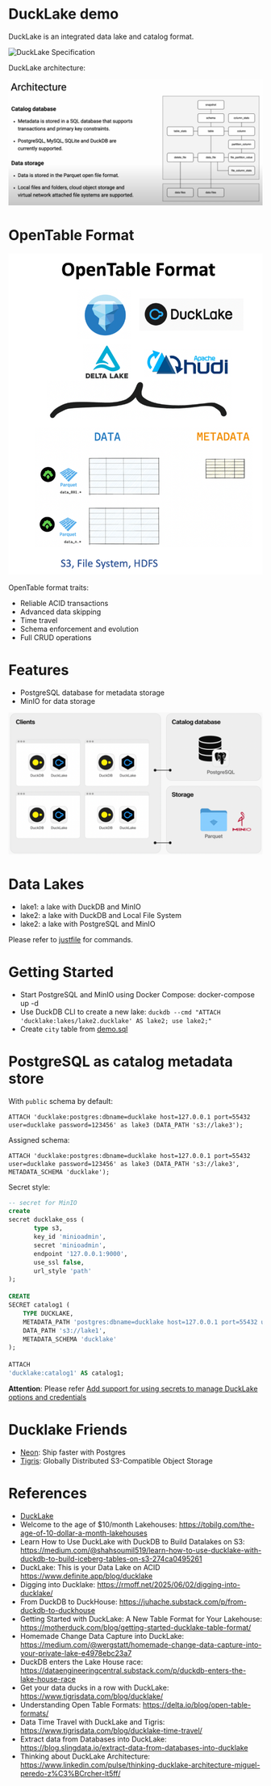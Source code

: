 DuckLake demo
================

DuckLake is an integrated data lake and catalog format.

![DuckLake Specification](https://ducklake.select/images/manifesto/ducklake-schema-1.png)

DuckLake architecture:

![DuckLake Architecture](./ducklake-architecture.png)

# OpenTable Format

![OpenTable Format](./open-table-format.png)

OpenTable format traits:

- Reliable ACID transactions
- Advanced data skipping
- Time travel
- Schema enforcement and evolution
- Full CRUD operations

# Features

* PostgreSQL database for metadata storage
* MinIO for data storage

![DuckLake PostgreSQL MinIO](./ducklake-pg-minio.png)

# Data Lakes

- lake1: a lake with DuckDB and MinIO
- lake2: a lake with DuckDB and Local File System
- lake2: a lake with PostgreSQL and MinIO

Please refer to [justfile](./justfile) for commands.

# Getting Started

- Start PostgreSQL and MinIO using Docker Compose: docker-compose up -d
- Use DuckDB CLI to create a new lake: `duckdb --cmd "ATTACH 'ducklake:lakes/lake2.ducklake' AS lake2; use lake2;"`
- Create `city` table from [demo.sql](./demo.sql)

# PostgreSQL as catalog metadata store

With `public` schema by default:

```
ATTACH 'ducklake:postgres:dbname=ducklake host=127.0.0.1 port=55432 user=ducklake password=123456' as lake3 (DATA_PATH 's3://lake3');
```

Assigned schema:

```
ATTACH 'ducklake:postgres:dbname=ducklake host=127.0.0.1 port=55432 user=ducklake password=123456' as lake3 (DATA_PATH 's3://lake3', METADATA_SCHEMA 'ducklake');
```

Secret style:

```sql
-- secret for MinIO
create
secret ducklake_oss (
       type s3, 
       key_id 'minioadmin', 
       secret 'minioadmin', 
       endpoint '127.0.0.1:9000', 
       use_ssl false, 
       url_style 'path'
);
       
CREATE
SECRET catalog1 (
	TYPE DUCKLAKE,
	METADATA_PATH 'postgres:dbname=ducklake host=127.0.0.1 port=55432 user=ducklake password=123456',
	DATA_PATH 's3://lake1',
    METADATA_SCHEMA 'ducklake'	
);

ATTACH
'ducklake:catalog1' AS catalog1;

```

**Attention**: Please
refer [Add support for using secrets to manage DuckLake options and credentials](https://github.com/duckdb/ducklake/pull/200)

# Ducklake Friends

* [Neon](https://neon.com/): Ship faster with Postgres
* [Tigris](https://tigrisdata.com/): Globally Distributed S3-Compatible Object Storage

# References

* [DuckLake](https://ducklake.select/)
* Welcome to the age of $10/month Lakehouses: https://tobilg.com/the-age-of-10-dollar-a-month-lakehouses
* Learn How to Use DuckLake with DuckDB to Build Datalakes on
  S3: https://medium.com/@shahsoumil519/learn-how-to-use-ducklake-with-duckdb-to-build-iceberg-tables-on-s3-274ca0495261
* DuckLake: This is your Data Lake on ACID https://www.definite.app/blog/ducklake
* Digging into Ducklake: https://rmoff.net/2025/06/02/digging-into-ducklake/
* From DuckDB to DuckHouse: https://juhache.substack.com/p/from-duckdb-to-duckhouse
* Getting Started with DuckLake: A New Table Format for Your
  Lakehouse: https://motherduck.com/blog/getting-started-ducklake-table-format/
* Homemade Change Data Capture into
  DuckLake: https://medium.com/@wergstatt/homemade-change-data-capture-into-your-private-lake-e4978ebc23a7
* DuckDB enters the Lake House race: https://dataengineeringcentral.substack.com/p/duckdb-enters-the-lake-house-race
* Get your data ducks in a row with DuckLake: https://www.tigrisdata.com/blog/ducklake/
* Understanding Open Table Formats: https://delta.io/blog/open-table-formats/
* Data Time Travel with DuckLake and Tigris: https://www.tigrisdata.com/blog/ducklake-time-travel/
* Extract data from Databases into DuckLake: https://blog.slingdata.io/extract-data-from-databases-into-ducklake
* Thinking about DuckLake Architecture: https://www.linkedin.com/pulse/thinking-ducklake-architecture-miguel-peredo-z%C3%BCrcher-lt5ff/

